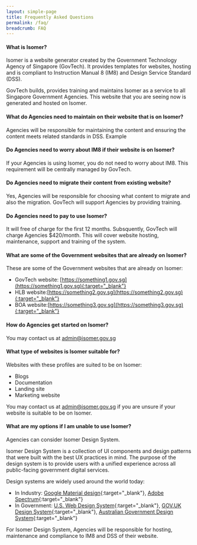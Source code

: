 ```yaml
---
layout: simple-page
title: Frequently Asked Questions
permalink: /faq/
breadcrumb: FAQ
---
```


#### **What is Isomer?**
Isomer is a website generator created by the Government Technology Agency of Singapore (GovTech). 
It provides templates for websites, hosting and is compliant to Instruction Manual 8 (IM8) and Design Service Standard (DSS).

GovTech builds, provides training and maintains Isomer as a service to all Singapore Government Agencies. 
This website that you are seeing now is generated and hosted on Isomer.

#### **What do Agencies need to maintain on their website that is on Isomer?**
Agencies will be responsible for maintaining the content and ensuring the content meets related standards in DSS. 
Example 

#### **Do Agencies need to worry about IM8 if their website is on Isomer?**
If your Agencies is using Isomer, you do not need to worry about IM8. 
This requirement will be centrally managed by GovTech.

#### **Do Agencies need to migrate their content from existing website?**
Yes, Agencies will be responsible for choosing what content to migrate and also the migration. GovTech will support Agencies by providing training.

#### **Do Agencies need to pay to use Isomer?**
It will free of charge for the first 12 months. Subsquently, GovTech will charge Agencies $420/month. 
This will cover website hosting, maintenance, support and training of the system.

#### **What are some of the Government websites that are already on Isomer?**
These are some of the Government websites that are already on Isomer:
* GovTech website: [https://something1.gov.sg](https://something1.gov.sg){:target="_blank"}
* HLB website:[https://something2.gov.sg](https://something2.gov.sg){:target="_blank"} 
* BOA website:[https://something3.gov.sg](https://something3.gov.sg){:target="_blank"}

#### **How do Agencies get started on Isomer?**
You may contact us at admin@isomer.gov.sg

#### **What type of websites is Isomer suitable for?**
Websites with these profiles are suited to be on Isomer:
* Blogs
* Documentation
* Landing site
* Marketing website

You may contact us at admin@isomer.gov.sg if you are unsure if your website is suitable to be on Isomer.

#### **What are my options if I am unable to use Isomer?**
Agencies can consider Isomer Design System.

Isomer Design System is a collection of UI components and design patterns that were built with the best UX practices in mind. The purpose of the design system is to provide users with a unified experience across all public-facing government digital services.

Design systems are widely used around the world today:
* In Industry: [Google Material design](https://material.io/design/){:target="_blank"}, [Adobe Spectrum](https://theblog.adobe.com/author/the-spectrum-design-team/){:target="_blank"}
* In Government: [U.S. Web Design System](https://designsystem.digital.gov/){:target="_blank"}, [GOV.UK Design System](https://design-system.service.gov.uk/){:target="_blank"}, [Australian Government Design System](https://designsystem.gov.au/){:target="_blank"}

For Isomer Design System, Agencies will be responsible for hosting, maintenance and compliance to IM8 and DSS of their website.
